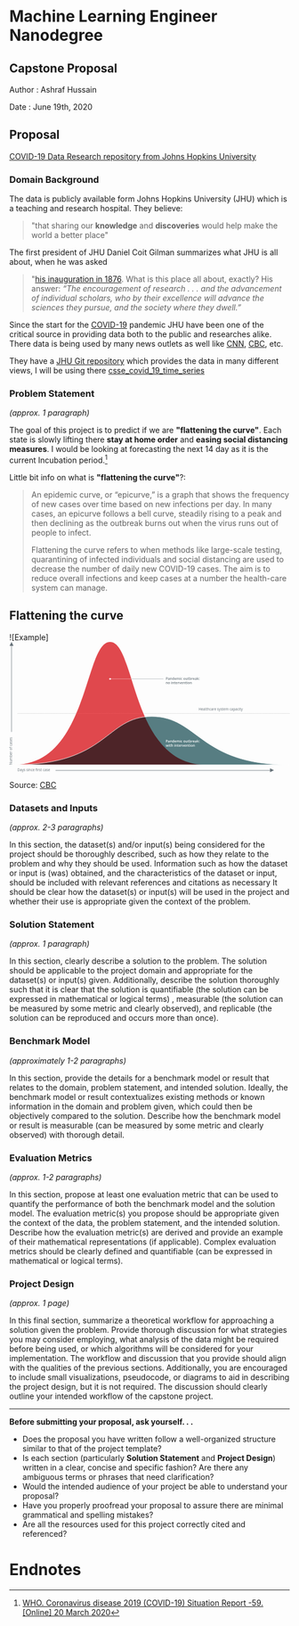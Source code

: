 # Machine Learning Engineer Nanodegree
## Capstone Proposal
Author
: Ashraf Hussain

Date 
: June 19th, 2020


## Proposal
[COVID-19 Data Research repository from Johns Hopkins University](https://github.com/CSSEGISandData/COVID-19/tree/master/csse_covid_19_data/csse_covid_19_time_series)

### Domain Background
The data is publicly available form  Johns Hopkins University (JHU) which is a teaching and research hospital. They believe: 
> "that sharing our **knowledge** and **discoveries** would help make the world a better place"  

The first president of JHU Daniel Coit Gilman summarizes what JHU is all about, when he was asked 
>"[his inauguration in 1876](https://www.jhu.edu/about/history/gilman-address/). What is this place all about, exactly? His answer: 
>_“The encouragement of research . . . and the advancement of individual scholars, who by their excellence will advance the sciences they pursue, and the society where they dwell.”_

Since the start for the [COVID-19]([https://en.wikipedia.org/wiki/Coronavirus_disease_2019](https://en.wikipedia.org/wiki/Coronavirus_disease_2019)) pandemic JHU have been one of the critical source in providing data both to the public and researches alike. There data is being used by many news outlets as well like [CNN]([https://www.cnn.com/interactive/2020/health/coronavirus-us-maps-and-cases/](https://www.cnn.com/interactive/2020/health/coronavirus-us-maps-and-cases/)), [CBC]([https://newsinteractives.cbc.ca/coronavirustracker/](https://newsinteractives.cbc.ca/coronavirustracker/)), etc.

They have a [JHU Git repository](git@github.com:CSSEGISandData/COVID-19.git) which provides the data in many different views, I will be using there [csse_covid_19_time_series](https://github.com/CSSEGISandData/COVID-19/tree/master/csse_covid_19_data/csse_covid_19_time_series "csse_covid_19_time_series") 

### Problem Statement
_(approx. 1 paragraph)_

The goal of this project is to predict if we are **"flattening the curve"**. Each state is slowly lifting there **stay at home order** and **easing social distancing measures**. I would be looking at forecasting the next 14 day as it is the current Incubation period.[^1]  

Little bit info on what is **"flattening the curve"**?:
>An epidemic curve, or “epicurve,” is a graph that shows the frequency of new cases over time based on new infections per day. In many cases, an epicurve follows a bell curve, steadily rising to a peak and then declining as the outbreak burns out when the virus runs out of people to infect.
>
>Flattening the curve refers to when methods like large-scale testing, quarantining of infected individuals and social distancing are used to decrease the number of daily new COVID-19 cases. The aim is to reduce overall infections and keep cases at a number the health-care system can manage.

## Flattening the curve
![Example]<svg xmlns="http://www.w3.org/2000/svg" viewBox="0 0 1280 594" role="img" aria-label="Graphic showing a steep curve in number of cases without intervention and a flatter curve with intervention">
  <defs>
    <style>
      .cls-1,.cls-7{isolation:isolate}.cls-7{font-size:16px;font-family:OpenSans-Regular,Open Sans}.cls-8{fill:#677279}.cls-7{fill:#677279}.cls-9{fill:#fff;stroke:none;}.cls-10{fill:#667279;stroke:none;}
    </style>
  </defs>
  <g class="cls-1">
    <g id="Layer_1" data-name="Layer 1">
      <g id="capacity">
        <path id="over" d="M460 0c118.88 0 93 560 439 560H21C362.67 560 341.12 0 460 0z" fill-rule="evenodd" fill="#e0484d"></path>
      </g>
      <g id="capacity-2" data-name="capacity">
        <path id="under" d="M650.08 339.77C863.66 339.77 865.06 560 1280 560H21c432.28 0 415.5-220.23 629.08-220.23z" style="mix-blend-mode:multiply" fill="#577d82" fill-rule="evenodd"></path>
        <path id="stroke" d="M650.5 339.77C864.08 339.77 865.06 560 1280 560H21c432.28 0 415.92-220.23 629.5-220.23z" stroke-width="2" stroke-miterlimit="10" stroke="#fff" fill="none"></path>
      </g>
      <g id="threshold">
        <text id="label" transform="translate(864 313.03)" class="cls-7" style="isolation:isolate" fill="#677279" font-size="16" font-family="OpenSans-Regular,Open Sans">
          Healthcare system capacity
        </text>
        <path id="threshold-line" style="mix-blend-mode:luminosity" stroke="#979797" stroke-dasharray="3 2" fill="none" d="M37 326.13h1243"></path>
      </g>
      <text id="label-2" data-name="label" class="cls-7" transform="matrix(0 -1 1 0 13.71 560)">
        Number of cases
      </text>
      <path id="arrow-up" class="cls-8" d="M1208.4 585l-18 9v-8H211v-2h979.4v-8z" fill="#677279"></path>
      <path id="arrow-up-2" data-name="arrow-up" class="cls-8" d="M10 0l9 18h-8v392H9V18H1z" fill="#677279"></path>
      <text id="label-3" data-name="label" class="cls-7" transform="translate(37 589.69)">
        Days since first case
      </text>
      <g class="cls-1">
        <path class="cls-9" d="M723.07 450.08a3.32 3.32 0 01-1.17 2.74 5.15 5.15 0 01-3.34 1h-1.18v4.27h-1.87v-11.46h3.29a5 5 0 013.2.87 3.14 3.14 0 011.07 2.58zm-5.69 2.13h1a3.58 3.58 0 002.11-.5 1.86 1.86 0 00.67-1.57 1.8 1.8 0 00-.6-1.47 3 3 0 00-1.88-.48h-1.29zM730.56 458.05l-.36-1.2h-.07a3.53 3.53 0 01-1.25 1.07 4 4 0 01-1.63.29 2.75 2.75 0 01-2-.69 2.61 2.61 0 01-.71-1.95 2.27 2.27 0 011-2 5.72 5.72 0 013-.75h1.49v-.46a1.72 1.72 0 00-.38-1.24 1.56 1.56 0 00-1.2-.41 4.11 4.11 0 00-1.27.19 11.11 11.11 0 00-1.18.46l-.59-1.31a6.7 6.7 0 011.54-.56 7.55 7.55 0 011.58-.19 3.74 3.74 0 012.47.7 2.85 2.85 0 01.84 2.26v5.82zm-2.73-1.25a2.26 2.26 0 001.6-.56 2 2 0 00.61-1.57v-.75l-1.11.05a3.92 3.92 0 00-1.89.43 1.34 1.34 0 00-.59 1.19 1.15 1.15 0 00.35.89 1.48 1.48 0 001.03.32zM742 458.05h-1.8v-5.31a2.33 2.33 0 00-.41-1.5 1.57 1.57 0 00-1.27-.49 2 2 0 00-1.71.69 3.79 3.79 0 00-.54 2.3v4.31h-1.83v-8.64h1.44l.25 1.13h.1a2.53 2.53 0 011.11-1 3.63 3.63 0 011.59-.34q3.11 0 3.11 3.17zM747.51 458.21A3 3 0 01745 457a5.28 5.28 0 01-.9-3.29 5.2 5.2 0 01.92-3.3 3 3 0 012.54-1.19 3 3 0 012.59 1.26h.1a11 11 0 01-.14-1.47v-3.15h1.85v12.16h-1.46l-.32-1.13h-.09a2.93 2.93 0 01-2.58 1.32zm.49-1.49a2 2 0 001.65-.64 3.35 3.35 0 00.53-2.06v-.26a3.9 3.9 0 00-.53-2.32 2 2 0 00-1.67-.69 1.68 1.68 0 00-1.49.79 4 4 0 00-.52 2.24 3.94 3.94 0 00.51 2.19 1.71 1.71 0 001.52.75zM758.34 458.21a4.21 4.21 0 01-3.16-1.18 4.48 4.48 0 01-1.13-3.24 4.92 4.92 0 011.05-3.33 3.66 3.66 0 012.9-1.21 3.56 3.56 0 012.7 1 4 4 0 011 2.86v1h-5.76a2.81 2.81 0 00.68 1.94 2.35 2.35 0 001.8.67 7.15 7.15 0 001.43-.14 8.2 8.2 0 001.42-.48v1.49a6 6 0 01-1.36.45 8.25 8.25 0 01-1.57.17zm-.34-7.57a1.84 1.84 0 00-1.4.56 2.67 2.67 0 00-.63 1.61h3.92a2.41 2.41 0 00-.51-1.62 1.81 1.81 0 00-1.38-.55zM771.06 458.05h-1.84v-5.33a2.42 2.42 0 00-.38-1.48 1.4 1.4 0 00-1.17-.49 1.79 1.79 0 00-1.56.69 4.07 4.07 0 00-.49 2.3v4.31h-1.84v-8.64h1.44l.26 1.13h.09a2.4 2.4 0 011-1 3.32 3.32 0 011.51-.34 2.63 2.63 0 012.64 1.36h.12a2.67 2.67 0 011.08-1 3.42 3.42 0 011.59-.36 2.9 2.9 0 012.26.78 3.48 3.48 0 01.71 2.39V458h-1.84v-5.33a2.42 2.42 0 00-.38-1.48 1.41 1.41 0 00-1.18-.49 1.8 1.8 0 00-1.56.67 3.46 3.46 0 00-.5 2.05zM779 447.12a.93.93 0 011-1 1 1 0 01.75.26 1 1 0 01.27.76.93.93 0 01-1 1 1 1 0 01-.77-.27 1 1 0 01-.25-.75zm1.94 10.93h-1.83v-8.64h1.83zM787 458.21a3.81 3.81 0 01-3-1.15 4.77 4.77 0 01-1-3.28 4.84 4.84 0 011.07-3.36 4 4 0 013.08-1.17 5.76 5.76 0 012.46.51l-.55 1.48a5.45 5.45 0 00-1.92-.46c-1.5 0-2.25 1-2.25 3a3.55 3.55 0 00.56 2.18 1.93 1.93 0 001.64.73 4.65 4.65 0 002.32-.61v1.61a3.64 3.64 0 01-1 .41 6.53 6.53 0 01-1.41.11zM803.28 453.71a4.75 4.75 0 01-1.08 3.29 3.92 3.92 0 01-3 1.19 4.18 4.18 0 01-2.14-.55 3.63 3.63 0 01-1.43-1.57 5.41 5.41 0 01-.5-2.38 4.68 4.68 0 011.08-3.28 3.93 3.93 0 013-1.18 3.79 3.79 0 013 1.21 4.65 4.65 0 011.07 3.27zm-6.29 0c0 2 .74 3 2.21 3s2.19-1 2.19-3-.73-3-2.2-3a1.9 1.9 0 00-1.68.77 3.94 3.94 0 00-.51 2.23zM811.48 458.05l-.25-1.13h-.1a2.58 2.58 0 01-1.09.94 3.63 3.63 0 01-1.61.35 3.15 3.15 0 01-2.34-.79 3.21 3.21 0 01-.78-2.36v-5.65h1.85v5.33a2.29 2.29 0 00.41 1.48 1.53 1.53 0 001.27.5 2 2 0 001.7-.69 3.75 3.75 0 00.55-2.32v-4.3h1.84v8.64zM818.77 456.72a4.51 4.51 0 001.34-.21v1.38a3.6 3.6 0 01-.79.23 6.39 6.39 0 01-1 .09c-1.74 0-2.61-.92-2.61-2.75v-4.66h-1.18v-.8l1.26-.68.63-1.82h1.13v1.92H820v1.39h-2.46v4.62a1.29 1.29 0 00.33 1 1.21 1.21 0 00.9.29zM826.25 449.25a3 3 0 012.52 1.17 6.47 6.47 0 010 6.6 3.33 3.33 0 01-5.09 0h-.12l-.34 1h-1.37v-12.13h1.83v4.69h.08a2.91 2.91 0 012.49-1.33zm-.48 1.5a1.86 1.86 0 00-1.59.65 3.79 3.79 0 00-.51 2.19v.12a4.09 4.09 0 00.5 2.29 1.86 1.86 0 001.63.71 1.66 1.66 0 001.49-.78 4.14 4.14 0 00.5-2.23c0-1.97-.67-2.95-2.02-2.95zM836.19 449.25a4.51 4.51 0 01.91.08l-.18 1.71a3.59 3.59 0 00-.81-.09 2.37 2.37 0 00-1.79.72 2.61 2.61 0 00-.68 1.86v4.52h-1.84v-8.64h1.44l.24 1.52h.1a3.38 3.38 0 011.12-1.22 2.62 2.62 0 011.49-.46zM842.48 458.21a4.21 4.21 0 01-3.16-1.18 4.48 4.48 0 01-1.13-3.24 4.92 4.92 0 011-3.33 3.68 3.68 0 012.9-1.21 3.56 3.56 0 012.7 1 4 4 0 011 2.86v1h-5.76a2.81 2.81 0 00.68 1.94 2.35 2.35 0 001.8.67 7.15 7.15 0 001.43-.14 8.2 8.2 0 001.42-.48v1.49a6 6 0 01-1.36.45 8.18 8.18 0 01-1.52.17zm-.34-7.57a1.84 1.84 0 00-1.4.56 2.67 2.67 0 00-.63 1.61H844a2.41 2.41 0 00-.51-1.62 1.81 1.81 0 00-1.35-.55zM853.33 458.05l-.37-1.2h-.06a3.64 3.64 0 01-1.26 1.07 4 4 0 01-1.62.29 2.74 2.74 0 01-2-.69 2.57 2.57 0 01-.72-1.95 2.27 2.27 0 011-2 5.76 5.76 0 013-.75h1.49v-.46a1.72 1.72 0 00-.39-1.24 1.53 1.53 0 00-1.2-.41 4.16 4.16 0 00-1.27.19 10.17 10.17 0 00-1.17.46l-.56-1.36a6.61 6.61 0 011.53-.56 7.63 7.63 0 011.58-.19 3.74 3.74 0 012.49.72 2.81 2.81 0 01.84 2.26v5.82zm-2.74-1.25a2.29 2.29 0 001.61-.56 2 2 0 00.6-1.57v-.75l-1.1.05a3.86 3.86 0 00-1.89.43 1.34 1.34 0 00-.59 1.19 1.15 1.15 0 00.34.89 1.49 1.49 0 001.03.32zM859 453.49l1-1.3 2.6-2.78h2.12l-3.47 3.71 3.69 4.93h-2.14l-2.8-3.79-1 .83v3h-1.8v-12.2h1.8v5.93l-.09 1.67zM866.08 450.4a1 1 0 011.15-1.18 1.18 1.18 0 01.88.31 1.45 1.45 0 010 1.75 1.11 1.11 0 01-.87.32 1.07 1.07 0 01-.85-.32 1.22 1.22 0 01-.31-.88zm0 6.67a1.18 1.18 0 01.3-.87 1.1 1.1 0 01.85-.31 1.15 1.15 0 01.87.32 1.2 1.2 0 01.3.86 1.24 1.24 0 01-.3.88 1.12 1.12 0 01-.87.33 1.1 1.1 0 01-.85-.32 1.26 1.26 0 01-.3-.89zM722.4 477.25l-1.12-4c-.13-.43-.38-1.42-.73-3h-.07c-.31 1.41-.55 2.4-.72 3l-1.15 4h-2l-2.42-8.64H716l1.1 4.26c.25 1.05.43 1.95.53 2.7h.05c0-.38.13-.82.24-1.31s.2-.86.28-1.1l1.31-4.55h2l1.28 4.55c.08.25.17.64.29 1.17a8.41 8.41 0 01.21 1.22h.06a23.67 23.67 0 01.55-2.68l1.11-4.26h1.85l-2.44 8.64zM728.27 466.32a1 1 0 01.27-.76 1 1 0 01.77-.26.93.93 0 011 1 1 1 0 01-.27.74 1 1 0 01-.76.27 1 1 0 01-.77-.27 1 1 0 01-.24-.72zm2 10.93h-1.84v-8.64h1.84zM736.06 475.92a4.52 4.52 0 001.35-.21v1.38a3.77 3.77 0 01-.79.23 5.39 5.39 0 01-1 .09c-1.73 0-2.6-.92-2.6-2.75V470h-1.18v-.81l1.26-.68.63-1.82h1.13v1.92h2.46V470h-2.46v4.62a1.29 1.29 0 00.33 1 1.17 1.17 0 00.87.3zM746.73 477.25h-1.84v-5.31a2.34 2.34 0 00-.4-1.5 1.59 1.59 0 00-1.28-.49 2 2 0 00-1.7.69A3.84 3.84 0 00741 473v4.29h-1.84v-12.2H741v3.09a14.92 14.92 0 01-.09 1.58h.09a2.57 2.57 0 011-1 3.31 3.31 0 011.55-.35c2.1 0 3.14 1.06 3.14 3.17zM753.34 466.32a.93.93 0 011-1 1 1 0 01.75.26 1 1 0 01.27.76.93.93 0 01-1 1 1 1 0 01-.77-.27 1 1 0 01-.25-.75zm1.94 10.93h-1.83v-8.64h1.83zM765.51 477.25h-1.85v-5.31a2.34 2.34 0 00-.4-1.5A1.58 1.58 0 00762 470a2 2 0 00-1.7.69 3.79 3.79 0 00-.54 2.3v4.31h-1.83v-8.64h1.43l.26 1.13h.1a2.56 2.56 0 011.1-.95 3.67 3.67 0 011.6-.34q3.11 0 3.11 3.17zM771.28 475.92a4.41 4.41 0 001.34-.21v1.38a3.49 3.49 0 01-.78.23 5.39 5.39 0 01-1 .09c-1.74 0-2.61-.92-2.61-2.75V470h-1.18v-.81l1.27-.68.63-1.82h1.13v1.92h2.46V470h-2.46v4.62a1.29 1.29 0 00.33 1 1.17 1.17 0 00.87.3zM778.12 477.41a4.2 4.2 0 01-3.15-1.18 4.44 4.44 0 01-1.13-3.24 4.92 4.92 0 011-3.33 3.66 3.66 0 012.9-1.21 3.56 3.56 0 012.7 1 4 4 0 011 2.86v1h-5.75a2.81 2.81 0 00.68 1.94 2.34 2.34 0 001.8.67 7.15 7.15 0 001.43-.14 7.84 7.84 0 001.41-.48v1.49a5.79 5.79 0 01-1.35.45 8.29 8.29 0 01-1.54.17zm-.33-7.57a1.84 1.84 0 00-1.4.56 2.67 2.67 0 00-.63 1.61h3.92a2.37 2.37 0 00-.52-1.62 1.78 1.78 0 00-1.37-.55zM788 468.45a4.62 4.62 0 01.92.08l-.18 1.71a3.59 3.59 0 00-.81-.09 2.36 2.36 0 00-1.79.72 2.57 2.57 0 00-.68 1.86v4.52h-1.84v-8.64H785l.24 1.52h.09a3.47 3.47 0 011.12-1.22 2.64 2.64 0 011.55-.46zM792.44 477.25l-3.28-8.64h1.93l1.76 5a10.11 10.11 0 01.55 2.05h.06a13.85 13.85 0 01.55-2.05l1.76-5h2l-3.3 8.64zM802.8 477.41a4.2 4.2 0 01-3.15-1.18 4.44 4.44 0 01-1.13-3.24 4.92 4.92 0 011.05-3.33 3.66 3.66 0 012.9-1.21 3.56 3.56 0 012.7 1 4 4 0 011 2.86v1h-5.75a2.81 2.81 0 00.68 1.94 2.34 2.34 0 001.8.67 7.15 7.15 0 001.43-.14 7.84 7.84 0 001.41-.48v1.49a5.79 5.79 0 01-1.35.45 8.29 8.29 0 01-1.59.17zm-.33-7.57a1.84 1.84 0 00-1.4.56 2.55 2.55 0 00-.63 1.61h3.92a2.37 2.37 0 00-.52-1.62 1.78 1.78 0 00-1.37-.55zM815.85 477.25H814v-5.31a2.4 2.4 0 00-.4-1.5 1.59 1.59 0 00-1.28-.49 2 2 0 00-1.71.69 3.87 3.87 0 00-.53 2.3v4.31h-1.84v-8.64h1.44l.26 1.13h.06a2.53 2.53 0 011.11-.95 3.63 3.63 0 011.59-.34c2.08 0 3.11 1.06 3.11 3.17zM821.62 475.92a4.52 4.52 0 001.35-.21v1.38a3.6 3.6 0 01-.79.23 5.36 5.36 0 01-1 .09c-1.74 0-2.61-.92-2.61-2.75V470h-1.17v-.81l1.26-.68.63-1.82h1.13v1.92h2.46V470h-2.46v4.62a1.29 1.29 0 00.33 1 1.2 1.2 0 00.87.3zM824.59 466.32a1 1 0 112.06 0 1 1 0 01-.27.74 1.2 1.2 0 01-1.52 0 1 1 0 01-.27-.74zm1.94 10.93h-1.83v-8.64h1.83zM836.82 472.91a4.7 4.7 0 01-1.09 3.31 3.89 3.89 0 01-3 1.19 4.18 4.18 0 01-2.14-.55 3.63 3.63 0 01-1.43-1.57 5.41 5.41 0 01-.5-2.38 4.68 4.68 0 011.08-3.28 3.93 3.93 0 013-1.18 3.79 3.79 0 013 1.21 4.65 4.65 0 011.08 3.25zm-6.29 0c0 2 .74 3 2.21 3s2.19-1 2.19-3-.73-3-2.2-3a1.9 1.9 0 00-1.68.77 3.85 3.85 0 00-.52 2.23zM846.53 477.25h-1.84v-5.31a2.4 2.4 0 00-.4-1.5A1.59 1.59 0 00843 470a2 2 0 00-1.71.69 3.87 3.87 0 00-.53 2.3v4.31h-1.84v-8.64h1.44l.25 1.13h.1a2.53 2.53 0 011.11-.95 3.63 3.63 0 011.59-.34c2.08 0 3.11 1.06 3.11 3.17z"></path>
      </g>
      <g class="cls-1">
        <path class="cls-10" d="M723.07 164.65a3.32 3.32 0 01-1.17 2.74 5.15 5.15 0 01-3.34 1h-1.18v4.28h-1.87V161.2h3.29a5 5 0 013.2.87 3.14 3.14 0 011.07 2.58zm-5.69 2.12h1a3.51 3.51 0 002.11-.5 1.83 1.83 0 00.67-1.56 1.78 1.78 0 00-.6-1.47 3 3 0 00-1.88-.48h-1.29zM730.56 172.62l-.36-1.21h-.07a3.47 3.47 0 01-1.25 1.08 4 4 0 01-1.63.28 2.79 2.79 0 01-2-.68 2.61 2.61 0 01-.71-2 2.3 2.3 0 011-2 5.83 5.83 0 013-.74h1.49v-.46a1.72 1.72 0 00-.38-1.24 1.56 1.56 0 00-1.2-.41 4.11 4.11 0 00-1.27.19 11.11 11.11 0 00-1.18.46l-.59-1.31A6.7 6.7 0 01727 164a6.94 6.94 0 011.58-.19 3.74 3.74 0 012.49.72 2.85 2.85 0 01.84 2.26v5.82zm-2.73-1.25a2.26 2.26 0 001.6-.56 2 2 0 00.61-1.57v-.75h-1.11a3.81 3.81 0 00-1.93.51 1.33 1.33 0 00-.59 1.19 1.15 1.15 0 00.35.89 1.48 1.48 0 001.07.29zM742 172.62h-1.8v-5.32a2.32 2.32 0 00-.41-1.49 1.54 1.54 0 00-1.27-.49 2 2 0 00-1.71.69 3.77 3.77 0 00-.54 2.3v4.31h-1.83V164h1.44l.25 1.13h.1a2.53 2.53 0 011.11-1 3.63 3.63 0 011.59-.34c2.07 0 3.11 1.06 3.11 3.16zM747.51 172.77a3 3 0 01-2.51-1.17 6.44 6.44 0 010-6.6 3 3 0 012.54-1.18 3 3 0 012.59 1.26h.1a11 11 0 01-.14-1.47v-3.15h1.85v12.16h-1.44l-.32-1.14h-.09a2.93 2.93 0 01-2.58 1.29zm.49-1.48a2 2 0 001.65-.64 3.35 3.35 0 00.53-2.06v-.26a3.9 3.9 0 00-.53-2.32 2 2 0 00-1.67-.69 1.68 1.68 0 00-1.49.79 4 4 0 00-.52 2.23 4 4 0 00.51 2.2 1.71 1.71 0 001.52.75zM758.34 172.77a4.2 4.2 0 01-3.16-1.17 4.52 4.52 0 01-1.13-3.24 4.92 4.92 0 011.05-3.36 3.63 3.63 0 012.9-1.21 3.56 3.56 0 012.7 1 4 4 0 011 2.86v1h-5.76a2.76 2.76 0 00.68 1.93 2.32 2.32 0 001.8.68 7.15 7.15 0 001.43-.14 8.2 8.2 0 001.42-.48v1.49a6 6 0 01-1.36.45 8.3 8.3 0 01-1.57.19zm-.34-7.56a1.84 1.84 0 00-1.4.56 2.67 2.67 0 00-.63 1.61h3.92a2.41 2.41 0 00-.51-1.62 1.78 1.78 0 00-1.38-.55zM771.06 172.62h-1.84v-5.33a2.4 2.4 0 00-.38-1.48 1.37 1.37 0 00-1.17-.49 1.79 1.79 0 00-1.56.69 4.07 4.07 0 00-.49 2.3v4.31h-1.84V164h1.44l.26 1.13h.09a2.4 2.4 0 011-1 3.32 3.32 0 011.51-.34 2.62 2.62 0 012.64 1.36h.12a2.67 2.67 0 011.08-1 3.42 3.42 0 011.59-.36 2.9 2.9 0 012.26.78 3.47 3.47 0 01.71 2.38v5.64h-1.84v-5.33a2.4 2.4 0 00-.38-1.48 1.38 1.38 0 00-1.18-.49 1.8 1.8 0 00-1.56.67 3.44 3.44 0 00-.5 2zM779 161.69a1 1 0 112.06 0 .93.93 0 01-1 1 1 1 0 01-.77-.27 1 1 0 01-.29-.73zm1.94 10.93h-1.83V164h1.83zM787 172.77a3.8 3.8 0 01-3-1.14 5.8 5.8 0 01.05-6.64 4 4 0 013.08-1.17 5.76 5.76 0 012.46.51l-.55 1.47a5.63 5.63 0 00-1.92-.45c-1.5 0-2.25 1-2.25 3a3.55 3.55 0 00.56 2.18 1.93 1.93 0 001.64.73 4.65 4.65 0 002.32-.61v1.6a3.4 3.4 0 01-1 .42 6.6 6.6 0 01-1.39.1zM803.28 168.28a4.76 4.76 0 01-1.08 3.31 3.92 3.92 0 01-3 1.18 4.17 4.17 0 01-2.14-.54 3.63 3.63 0 01-1.43-1.57 5.44 5.44 0 01-.5-2.38 4.68 4.68 0 011.08-3.28 3.9 3.9 0 013-1.18 3.79 3.79 0 013 1.21 4.65 4.65 0 011.07 3.25zm-6.29 0c0 2 .74 3 2.21 3s2.19-1 2.19-3-.73-3-2.2-3a1.9 1.9 0 00-1.68.77 3.94 3.94 0 00-.51 2.23zM811.48 172.62l-.25-1.14h-.1a2.54 2.54 0 01-1.09 1 3.63 3.63 0 01-1.61.34 3.15 3.15 0 01-2.34-.78 3.22 3.22 0 01-.78-2.37V164h1.85v5.32a2.3 2.3 0 00.41 1.49 1.56 1.56 0 001.27.5 2 2 0 001.7-.69 3.75 3.75 0 00.55-2.32V164h1.84v8.64zM818.77 171.29a4.51 4.51 0 001.34-.21v1.38a3.65 3.65 0 01-.79.22 5.36 5.36 0 01-1 .09c-1.74 0-2.61-.91-2.61-2.75v-4.65h-1.18v-.82l1.26-.67.63-1.83h1.13V164H820v1.39h-2.46V170a1.29 1.29 0 00.33 1 1.25 1.25 0 00.9.29zM826.25 163.82a3 3 0 012.52 1.17 6.47 6.47 0 010 6.6 3.33 3.33 0 01-5.09 0h-.12l-.34 1h-1.37v-12.13h1.83v4.7h.08a2.91 2.91 0 012.49-1.34zm-.48 1.5a1.86 1.86 0 00-1.59.65 3.79 3.79 0 00-.51 2.19v.12a4.09 4.09 0 00.5 2.29 1.86 1.86 0 001.63.7 1.65 1.65 0 001.49-.77 4.16 4.16 0 00.5-2.23c0-1.97-.67-2.95-2.02-2.95zM836.19 163.82a4.51 4.51 0 01.91.08l-.18 1.71a3.59 3.59 0 00-.81-.09 2.4 2.4 0 00-1.79.71 2.64 2.64 0 00-.68 1.87v4.52h-1.84V164h1.44l.24 1.52h.1a3.41 3.41 0 011.12-1.23 2.68 2.68 0 011.49-.47zM842.48 172.77a4.2 4.2 0 01-3.16-1.17 4.52 4.52 0 01-1.13-3.24 4.92 4.92 0 011-3.33 3.65 3.65 0 012.9-1.21 3.56 3.56 0 012.7 1 4 4 0 011 2.86v1h-5.76a2.76 2.76 0 00.68 1.93 2.32 2.32 0 001.8.68 7.15 7.15 0 001.43-.14 8.2 8.2 0 001.42-.48v1.49a6 6 0 01-1.36.45 8.23 8.23 0 01-1.52.16zm-.34-7.56a1.84 1.84 0 00-1.4.56 2.67 2.67 0 00-.63 1.61H844a2.41 2.41 0 00-.51-1.62 1.78 1.78 0 00-1.35-.55zM853.33 172.62l-.37-1.21h-.06a3.57 3.57 0 01-1.26 1.08 4 4 0 01-1.62.28 2.78 2.78 0 01-2-.68 2.57 2.57 0 01-.72-2 2.3 2.3 0 011-2 5.87 5.87 0 013-.74h1.49v-.46a1.72 1.72 0 00-.39-1.24 1.53 1.53 0 00-1.2-.41 4.16 4.16 0 00-1.27.19 10.17 10.17 0 00-1.17.46l-.59-1.31a6.61 6.61 0 011.53-.56 7 7 0 011.58-.19 3.74 3.74 0 012.49.72 2.81 2.81 0 01.84 2.26v5.82zm-2.74-1.25a2.29 2.29 0 001.61-.56 2 2 0 00.6-1.57v-.75h-1.1a3.75 3.75 0 00-1.89.43 1.33 1.33 0 00-.59 1.19 1.15 1.15 0 00.34.89 1.49 1.49 0 001.03.37zM859 168.05l1-1.29 2.6-2.78h2.12l-3.47 3.71 3.69 4.93h-2.14l-2.8-3.79-1 .83v3h-1.8v-12.2h1.8v5.93l-.09 1.66zM866.08 165a1 1 0 011.15-1.18 1.14 1.14 0 01.88.31 1.45 1.45 0 010 1.75 1.15 1.15 0 01-.87.32 1.07 1.07 0 01-.85-.32 1.24 1.24 0 01-.31-.88zm0 6.67a1.18 1.18 0 01.3-.87 1.1 1.1 0 01.85-.31 1.15 1.15 0 01.87.32 1.2 1.2 0 01.3.86 1.25 1.25 0 01-.3.88 1.11 1.11 0 01-.87.32 1.07 1.07 0 01-.85-.32 1.22 1.22 0 01-.3-.91zM722.91 191.82h-1.84v-5.31a2.34 2.34 0 00-.4-1.5 1.59 1.59 0 00-1.28-.49 2 2 0 00-1.7.69 3.79 3.79 0 00-.54 2.3v4.31h-1.84v-8.64h1.44l.26 1.13h.09a2.53 2.53 0 011.11-.95 3.63 3.63 0 011.59-.34c2.08 0 3.11 1.06 3.11 3.17zM733.13 187.48a4.76 4.76 0 01-1.08 3.31 3.9 3.9 0 01-3 1.18 4.2 4.2 0 01-2.14-.54 3.69 3.69 0 01-1.43-1.57 5.44 5.44 0 01-.5-2.38 4.68 4.68 0 011.02-3.28 3.9 3.9 0 013-1.18 3.79 3.79 0 013 1.21 4.65 4.65 0 011.13 3.25zm-6.29 0c0 2 .74 3 2.21 3s2.19-1 2.19-3-.73-3-2.2-3a1.9 1.9 0 00-1.68.77 3.94 3.94 0 00-.52 2.23zM739.29 180.89a1 1 0 01.27-.76 1 1 0 01.77-.26 1 1 0 01.75.26 1 1 0 01.27.76.93.93 0 01-1 1 1 1 0 01-.77-.27 1 1 0 01-.29-.73zm1.94 10.93h-1.83v-8.64h1.83zM751.46 191.82h-1.84v-5.31a2.33 2.33 0 00-.41-1.5 1.56 1.56 0 00-1.27-.49 2 2 0 00-1.71.69 3.87 3.87 0 00-.53 2.3v4.31h-1.84v-8.64h1.44l.25 1.13h.1a2.53 2.53 0 011.11-.95 3.63 3.63 0 011.59-.34q3.1 0 3.11 3.17zM757.23 190.49a4.52 4.52 0 001.35-.21v1.38a3.65 3.65 0 01-.79.22 5.36 5.36 0 01-1 .09c-1.74 0-2.61-.91-2.61-2.75v-4.65H753v-.81l1.26-.68.63-1.82H756v1.92h2.46v1.39H756v4.62a1.3 1.3 0 00.33 1 1.23 1.23 0 00.9.3zM764.08 192a4.16 4.16 0 01-3.15-1.17 4.46 4.46 0 01-1.14-3.24 4.92 4.92 0 011.05-3.33 3.65 3.65 0 012.9-1.21 3.6 3.6 0 012.71 1 4 4 0 011 2.86v1h-5.76a2.88 2.88 0 00.68 1.94 2.41 2.41 0 001.8.67 7.15 7.15 0 001.43-.14 8.2 8.2 0 001.42-.48v1.49a5.86 5.86 0 01-1.36.45 8.23 8.23 0 01-1.58.16zm-.34-7.56a1.84 1.84 0 00-1.4.56 2.67 2.67 0 00-.63 1.61h3.92a2.41 2.41 0 00-.51-1.62 1.8 1.8 0 00-1.38-.58zM773.91 183a4.51 4.51 0 01.91.08l-.18 1.71a3.59 3.59 0 00-.81-.09 2.36 2.36 0 00-1.79.72 2.6 2.6 0 00-.68 1.86v4.52h-1.84v-8.64H771l.24 1.52h.1a3.49 3.49 0 011.12-1.23 2.68 2.68 0 011.45-.45zM778.39 191.82l-3.28-8.64h1.94l1.75 5a9.34 9.34 0 01.55 2.05h.06a13.85 13.85 0 01.55-2.05l1.76-5h1.95l-3.29 8.64zM788.76 192a4.16 4.16 0 01-3.15-1.17 4.46 4.46 0 01-1.14-3.24 4.92 4.92 0 011-3.33 3.65 3.65 0 012.9-1.21 3.56 3.56 0 012.7 1 3.94 3.94 0 011 2.86v1h-5.76a2.88 2.88 0 00.68 1.94 2.41 2.41 0 001.8.67 7.15 7.15 0 001.43-.14 8.2 8.2 0 001.42-.48v1.49a5.86 5.86 0 01-1.36.45 8.23 8.23 0 01-1.52.16zm-.34-7.56a1.84 1.84 0 00-1.4.56 2.67 2.67 0 00-.63 1.61h3.92a2.41 2.41 0 00-.51-1.62 1.81 1.81 0 00-1.38-.58zM801.8 191.82H800v-5.31a2.34 2.34 0 00-.4-1.5 1.59 1.59 0 00-1.28-.49 2 2 0 00-1.7.69 3.79 3.79 0 00-.54 2.3v4.31h-1.88v-8.64h1.44l.26 1.13h.1a2.53 2.53 0 011.11-.95 3.64 3.64 0 011.6-.34q3.1 0 3.1 3.17zM807.58 190.49a4.46 4.46 0 001.34-.21v1.38a3.54 3.54 0 01-.78.22 5.47 5.47 0 01-1 .09c-1.74 0-2.61-.91-2.61-2.75v-4.65h-1.18v-.81l1.27-.68.62-1.82h1.14v1.92h2.46v1.39h-2.46v4.62a1.3 1.3 0 00.33 1 1.21 1.21 0 00.87.3zM810.54 180.89a1 1 0 01.27-.76 1 1 0 01.77-.26 1 1 0 01.75.26 1 1 0 01.27.76.93.93 0 01-1 1 1 1 0 01-.77-.27 1 1 0 01-.29-.73zm1.94 10.93h-1.83v-8.64h1.83zM822.77 187.48a4.76 4.76 0 01-1.08 3.31 3.9 3.9 0 01-3 1.18 4.2 4.2 0 01-2.14-.54 3.69 3.69 0 01-1.43-1.57 5.44 5.44 0 01-.5-2.38 4.68 4.68 0 011.08-3.28 3.9 3.9 0 013-1.18 3.79 3.79 0 013 1.21 4.65 4.65 0 011.07 3.25zm-6.29 0c0 2 .74 3 2.22 3s2.18-1 2.18-3-.73-3-2.2-3a1.9 1.9 0 00-1.68.77 3.94 3.94 0 00-.52 2.23zM832.48 191.82h-1.84v-5.31a2.34 2.34 0 00-.4-1.5 1.59 1.59 0 00-1.28-.49 2 2 0 00-1.7.69 3.79 3.79 0 00-.54 2.3v4.31h-1.84v-8.64h1.44l.26 1.13h.09a2.53 2.53 0 011.11-.95 3.64 3.64 0 011.6-.34q3.11 0 3.1 3.17z"></path>
      </g>
      <path stroke="#677279" stroke-miterlimit="10" fill="none" d="M703.3 168.37H557.07"></path>
      <circle class="cls-9" cx="460" cy="168.37" r="4"></circle>
      <path stroke-miterlimit="10" stroke="#fff" fill="none" d="M557.07 168.37H460"></path>
    </g>
  </g>
</svg>


Source: [CBC]([https://newsinteractives.cbc.ca/coronaviruscurve/](https://newsinteractives.cbc.ca/coronaviruscurve/))


### Datasets and Inputs
_(approx. 2-3 paragraphs)_


In this section, the dataset(s) and/or input(s) being considered for the project should be thoroughly described, such as how they relate to the problem and why they should be used. Information such as how the dataset or input is (was) obtained, and the characteristics of the dataset or input, should be included with relevant references and citations as necessary It should be clear how the dataset(s) or input(s) will be used in the project and whether their use is appropriate given the context of the problem.


### Solution Statement
_(approx. 1 paragraph)_


In this section, clearly describe a solution to the problem. The solution should be applicable to the project domain and appropriate for the dataset(s) or input(s) given. Additionally, describe the solution thoroughly such that it is clear that the solution is quantifiable (the solution can be expressed in mathematical or logical terms) , measurable (the solution can be measured by some metric and clearly observed), and replicable (the solution can be reproduced and occurs more than once).


### Benchmark Model
_(approximately 1-2 paragraphs)_


In this section, provide the details for a benchmark model or result that relates to the domain, problem statement, and intended solution. Ideally, the benchmark model or result contextualizes existing methods or known information in the domain and problem given, which could then be objectively compared to the solution. Describe how the benchmark model or result is measurable (can be measured by some metric and clearly observed) with thorough detail.


### Evaluation Metrics
_(approx. 1-2 paragraphs)_


In this section, propose at least one evaluation metric that can be used to quantify the performance of both the benchmark model and the solution model. The evaluation metric(s) you propose should be appropriate given the context of the data, the problem statement, and the intended solution. Describe how the evaluation metric(s) are derived and provide an example of their mathematical representations (if applicable). Complex evaluation metrics should be clearly defined and quantifiable (can be expressed in mathematical or logical terms).


### Project Design
_(approx. 1 page)_


In this final section, summarize a theoretical workflow for approaching a solution given the problem. Provide thorough discussion for what strategies you may consider employing, what analysis of the data might be required before being used, or which algorithms will be considered for your implementation. The workflow and discussion that you provide should align with the qualities of the previous sections. Additionally, you are encouraged to include small visualizations, pseudocode, or diagrams to aid in describing the project design, but it is not required. The discussion should clearly outline your intended workflow of the capstone project.


-----------


**Before submitting your proposal, ask yourself. . .**


- Does the proposal you have written follow a well-organized structure similar to that of the project template?
- Is each section (particularly **Solution Statement** and **Project Design**) written in a clear, concise and specific fashion? Are there any ambiguous terms or phrases that need clarification?
- Would the intended audience of your project be able to understand your proposal?
- Have you properly proofread your proposal to assure there are minimal grammatical and spelling mistakes?
- Are all the resources used for this project correctly cited and referenced?

# Endnotes
[^1]: [WHO. Coronavirus disease 2019 (COVID-19) Situation Report -59. [Online] 20 March 2020](https://www.who.int/docs/default-source/coronaviruse/situation-reports/20200319-sitrep-59-covid-19.pdf?sfvrsn=c3dcdef9_2)
<!--stackedit_data:
eyJoaXN0b3J5IjpbMTQ1MzIzMDA4NSwtOTgxMTUwMzAsLTIwMD
Q5NDg1OTEsMTYwODc2ODU2OCwxMjY5MDU1NDgwLDEyMTU4MDU4
ODgsLTE5NjIyNDc1MTcsLTE3MTcxMDUzNTZdfQ==
-->
